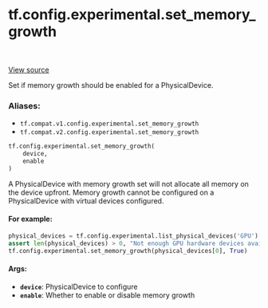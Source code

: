 <div itemscope itemtype="http://developers.google.com/ReferenceObject">
<meta itemprop="name" content="tf.config.experimental.set_memory_growth" />
<meta itemprop="path" content="Stable" />
</div>

# tf.config.experimental.set_memory_growth

<!-- Insert buttons -->

<table class="tfo-notebook-buttons tfo-api" align="left">
</table>

<a target="_blank" href="/code/stable/tensorflow/python/framework/config.py">View source</a>



<!-- Start diff -->
Set if memory growth should be enabled for a PhysicalDevice.

### Aliases:

* `tf.compat.v1.config.experimental.set_memory_growth`
* `tf.compat.v2.config.experimental.set_memory_growth`


``` python
tf.config.experimental.set_memory_growth(
    device,
    enable
)
```



<!-- Placeholder for "Used in" -->

A PhysicalDevice with memory growth set will not allocate all memory on the
device upfront. Memory growth cannot be configured on a PhysicalDevice with
virtual devices configured.

#### For example:



```python
physical_devices = tf.config.experimental.list_physical_devices('GPU')
assert len(physical_devices) > 0, "Not enough GPU hardware devices available"
tf.config.experimental.set_memory_growth(physical_devices[0], True)
```

#### Args:


* <b>`device`</b>: PhysicalDevice to configure
* <b>`enable`</b>: Whether to enable or disable memory growth